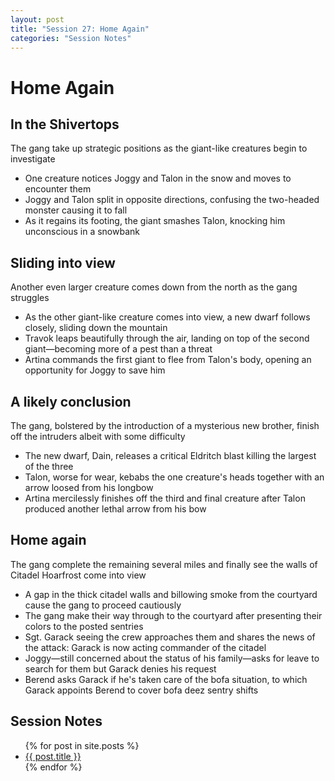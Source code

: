 ```yaml
---
layout: post
title: "Session 27: Home Again"
categories: "Session Notes"
---
```

# Home Again

## In the Shivertops
The gang take up strategic positions as the giant-like creatures begin to investigate
  - One creature notices Joggy and Talon in the snow and moves to encounter them
  - Joggy and Talon split in opposite directions, confusing the two-headed monster causing it to fall
  - As it regains its footing, the giant smashes Talon, knocking him unconscious in a snowbank

## Sliding into view
Another even larger creature comes down from the north as the gang struggles
  - As the other giant-like creature comes into view, a new dwarf follows closely, sliding down the mountain
  - Travok leaps beautifully through the air, landing on top of the second giant—becoming more of a pest than a threat
  - Artina commands the first giant to flee from Talon's body, opening an opportunity for Joggy to save him

## A likely conclusion
The gang, bolstered by the introduction of a mysterious new brother, finish off the intruders albeit with some difficulty
  - The new dwarf, Dain, releases a critical Eldritch blast killing the largest of the three
  - Talon, worse for wear, kebabs the one creature's heads together with an arrow loosed from his longbow
  - Artina mercilessly finishes off the third and final creature after Talon produced another lethal arrow from his bow

## Home again
The gang complete the remaining several miles and finally see the walls of Citadel Hoarfrost come into view
  - A gap in the thick citadel walls and billowing smoke from the courtyard cause the gang to proceed cautiously
  - The gang make their way through to the courtyard after presenting their colors to the posted sentries
  - Sgt. Garack seeing the crew approaches them and shares the news of the attack: Garack is now acting commander of the citadel
  - Joggy—still concerned about the status of his family—asks for leave to search for them but Garack denies his request
  - Berend asks Garack if he's taken care of the bofa situation, to which Garack appoints Berend to cover bofa deez sentry shifts

## Session Notes
  <ul>
    {% for post in site.posts %}
      <li>
        <a href="{{ post.url | prepend: site.github.url }}">{{ post.title }}</a>
      </li>
    {% endfor %}
  </ul>
